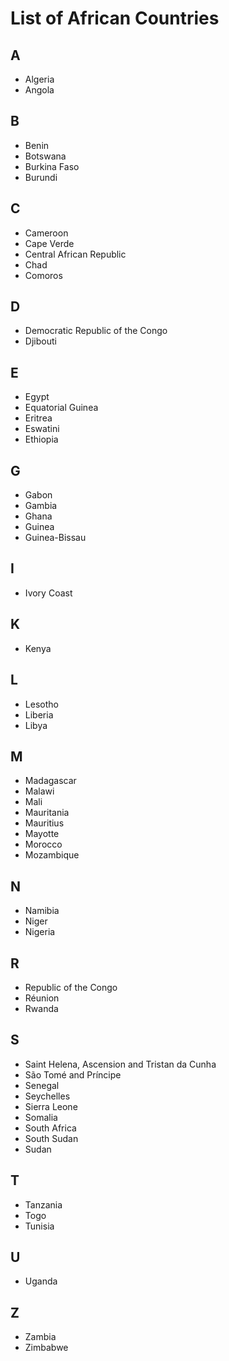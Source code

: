 # List of African Countries

## A
- Algeria
- Angola

## B
- Benin
- Botswana
- Burkina Faso
- Burundi

## C
- Cameroon
- Cape Verde
- Central African Republic
- Chad
- Comoros

## D
- Democratic Republic of the Congo
- Djibouti

## E
- Egypt
- Equatorial Guinea
- Eritrea
- Eswatini
- Ethiopia

## G
- Gabon
- Gambia
- Ghana
- Guinea
- Guinea-Bissau

## I
- Ivory Coast

## K
- Kenya

## L
- Lesotho
- Liberia
- Libya

## M
- Madagascar
- Malawi
- Mali
- Mauritania
- Mauritius
- Mayotte
- Morocco
- Mozambique

## N
- Namibia
- Niger
- Nigeria

## R
- Republic of the Congo
- Réunion
- Rwanda

## S
- Saint Helena, Ascension and Tristan da Cunha
- São Tomé and Príncipe
- Senegal
- Seychelles
- Sierra Leone
- Somalia
- South Africa
- South Sudan
- Sudan

## T
- Tanzania
- Togo
- Tunisia

## U
- Uganda

## Z
- Zambia
- Zimbabwe